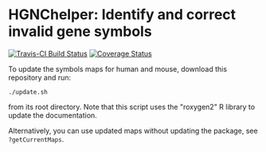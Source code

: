 # HGNChelper: Identify and correct invalid gene symbols

[![Travis-CI Build Status](https://travis-ci.org/waldronlab/HGNChelper.svg?branch=master)](https://travis-ci.org/waldronlab/HGNChelper)
[![Coverage Status](https://codecov.io/github/waldronlab/HGNChelper/coverage.svg?branch=master)](https://codecov.io/github/waldronlab/HGNChelper?branch=master)

To update the symbols maps for human and mouse, download this repository and run:

`./update.sh`

from its root directory. Note that this script uses the "roxygen2" 
R library to update the documentation.

Alternatively, you can use updated maps without updating the package, see `?getCurrentMaps`.